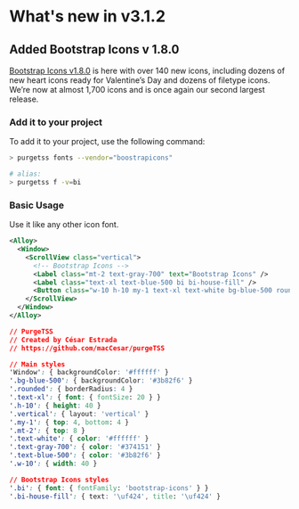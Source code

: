 # What's new in v3.1.2

## Added Bootstrap Icons v 1.8.0

[Bootstrap Icons v1.8.0](https://blog.getbootstrap.com/2022/01/31/bootstrap-icons-1-8-0/?fbclid=IwAR1AOTtXafyXVAENckR-rbmkLAdG6KetGeBmIGjW_-is9WTXgWaybVS85YY) is here with over 140 new icons, including dozens of new heart icons ready for Valentine’s Day and dozens of filetype icons. We’re now at almost 1,700 icons and is once again our second largest release.

### Add it to your project
To add it to your project, use the following command:

```bash
> purgetss fonts --vendor="boostrapicons"

# alias:
> purgetss f -v=bi
```

### Basic Usage
Use it like any other icon font.

```xml
<Alloy>
  <Window>
    <ScrollView class="vertical">
      <!-- Bootstrap Icons -->
      <Label class="mt-2 text-gray-700" text="Bootstrap Icons" />
      <Label class="text-xl text-blue-500 bi bi-house-fill" />
      <Button class="w-10 h-10 my-1 text-xl text-white bg-blue-500 rounded bi bi-house-fill" />
    </ScrollView>
  </Window>
</Alloy>
```

```css
// PurgeTSS
// Created by César Estrada
// https://github.com/macCesar/purgeTSS

// Main styles
'Window': { backgroundColor: '#ffffff' }
'.bg-blue-500': { backgroundColor: '#3b82f6' }
'.rounded': { borderRadius: 4 }
'.text-xl': { font: { fontSize: 20 } }
'.h-10': { height: 40 }
'.vertical': { layout: 'vertical' }
'.my-1': { top: 4, bottom: 4 }
'.mt-2': { top: 8 }
'.text-white': { color: '#ffffff' }
'.text-gray-700': { color: '#374151' }
'.text-blue-500': { color: '#3b82f6' }
'.w-10': { width: 40 }

// Bootstrap Icons styles
'.bi': { font: { fontFamily: 'bootstrap-icons' } }
'.bi-house-fill': { text: '\uf424', title: '\uf424' }
```
